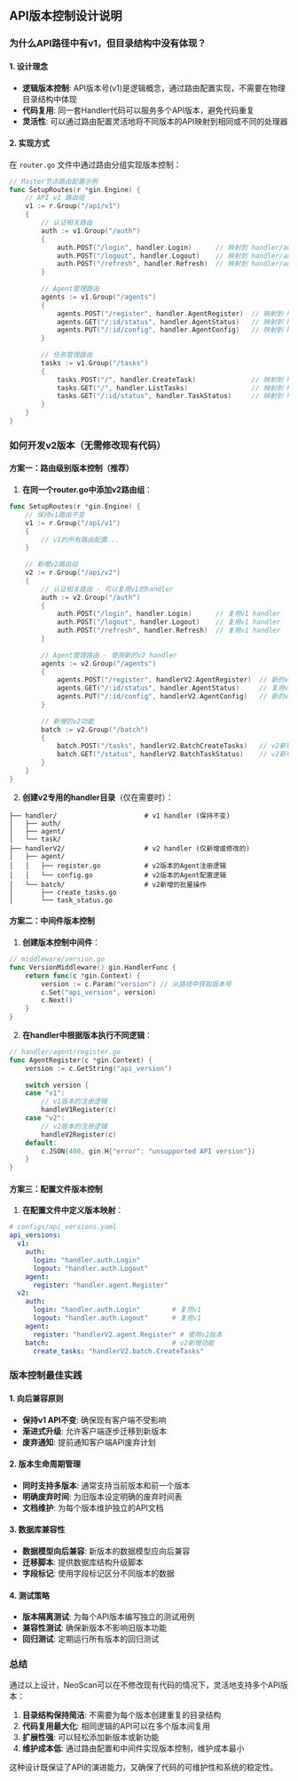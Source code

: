 ## API版本控制设计说明

### 为什么API路径中有v1，但目录结构中没有体现？

#### 1. 设计理念
- **逻辑版本控制**: API版本号(v1)是逻辑概念，通过路由配置实现，不需要在物理目录结构中体现
- **代码复用**: 同一套Handler代码可以服务多个API版本，避免代码重复
- **灵活性**: 可以通过路由配置灵活地将不同版本的API映射到相同或不同的处理器

#### 2. 实现方式
在 `router.go` 文件中通过路由分组实现版本控制：

```go
// Master节点路由配置示例
func SetupRoutes(r *gin.Engine) {
    // API v1 路由组
    v1 := r.Group("/api/v1")
    {
        // 认证相关路由
        auth := v1.Group("/auth")
        {
            auth.POST("/login", handler.Login)      // 映射到 handler/auth/login.go
            auth.POST("/logout", handler.Logout)    // 映射到 handler/auth/logout.go
            auth.POST("/refresh", handler.Refresh)  // 映射到 handler/auth/refresh.go
        }
        
        // Agent管理路由
        agents := v1.Group("/agents")
        {
            agents.POST("/register", handler.AgentRegister)  // 映射到 handler/agent/register.go
            agents.GET("/:id/status", handler.AgentStatus)   // 映射到 handler/agent/status.go
            agents.PUT("/:id/config", handler.AgentConfig)   // 映射到 handler/agent/config.go
        }
        
        // 任务管理路由
        tasks := v1.Group("/tasks")
        {
            tasks.POST("/", handler.CreateTask)              // 映射到 handler/task/create.go
            tasks.GET("/", handler.ListTasks)                // 映射到 handler/task/list.go
            tasks.GET("/:id/status", handler.TaskStatus)     // 映射到 handler/task/status.go
        }
    }
}
```

### 如何开发v2版本（无需修改现有代码）

#### 方案一：路由级别版本控制（推荐）

1. **在同一个router.go中添加v2路由组**：
```go
func SetupRoutes(r *gin.Engine) {
    // 保持v1路由不变
    v1 := r.Group("/api/v1")
    {
        // v1的所有路由配置...
    }
    
    // 新增v2路由组
    v2 := r.Group("/api/v2")
    {
        // 认证相关路由 - 可以复用v1的handler
        auth := v2.Group("/auth")
        {
            auth.POST("/login", handler.Login)      // 复用v1 handler
            auth.POST("/logout", handler.Logout)    // 复用v1 handler
            auth.POST("/refresh", handler.Refresh)  // 复用v1 handler
        }
        
        // Agent管理路由 - 使用新的v2 handler
        agents := v2.Group("/agents")
        {
            agents.POST("/register", handlerV2.AgentRegister)  // 新的v2 handler
            agents.GET("/:id/status", handler.AgentStatus)     // 复用v1 handler
            agents.PUT("/:id/config", handlerV2.AgentConfig)   // 新的v2 handler
        }
        
        // 新增的v2功能
        batch := v2.Group("/batch")
        {
            batch.POST("/tasks", handlerV2.BatchCreateTasks)   // v2新功能
            batch.GET("/status", handlerV2.BatchTaskStatus)    // v2新功能
        }
    }
}
```

2. **创建v2专用的handler目录**（仅在需要时）：
```
├── handler/                      # v1 handler (保持不变)
│   ├── auth/
│   ├── agent/
│   └── task/
├── handlerV2/                    # v2 handler (仅新增或修改的)
│   ├── agent/
│   │   ├── register.go           # v2版本的Agent注册逻辑
│   │   └── config.go             # v2版本的Agent配置逻辑
│   └── batch/                    # v2新增的批量操作
│       ├── create_tasks.go
│       └── task_status.go
```

#### 方案二：中间件版本控制

1. **创建版本控制中间件**：
```go
// middleware/version.go
func VersionMiddleware() gin.HandlerFunc {
    return func(c *gin.Context) {
        version := c.Param("version") // 从路径中获取版本号
        c.Set("api_version", version)
        c.Next()
    }
}
```

2. **在handler中根据版本执行不同逻辑**：
```go
// handler/agent/register.go
func AgentRegister(c *gin.Context) {
    version := c.GetString("api_version")
    
    switch version {
    case "v1":
        // v1版本的注册逻辑
        handleV1Register(c)
    case "v2":
        // v2版本的注册逻辑
        handleV2Register(c)
    default:
        c.JSON(400, gin.H{"error": "unsupported API version"})
    }
}
```

#### 方案三：配置文件版本控制

1. **在配置文件中定义版本映射**：
```yaml
# configs/api_versions.yaml
api_versions:
  v1:
    auth:
      login: "handler.auth.Login"
      logout: "handler.auth.Logout"
    agent:
      register: "handler.agent.Register"
  v2:
    auth:
      login: "handler.auth.Login"        # 复用v1
      logout: "handler.auth.Logout"      # 复用v1
    agent:
      register: "handlerV2.agent.Register" # 使用v2版本
    batch:                               # v2新增功能
      create_tasks: "handlerV2.batch.CreateTasks"
```

### 版本控制最佳实践

#### 1. 向后兼容原则
- **保持v1 API不变**: 确保现有客户端不受影响
- **渐进式升级**: 允许客户端逐步迁移到新版本
- **废弃通知**: 提前通知客户端API废弃计划

#### 2. 版本生命周期管理
- **同时支持多版本**: 通常支持当前版本和前一个版本
- **明确废弃时间**: 为旧版本设定明确的废弃时间表
- **文档维护**: 为每个版本维护独立的API文档

#### 3. 数据库兼容性
- **数据模型向后兼容**: 新版本的数据模型应向后兼容
- **迁移脚本**: 提供数据库结构升级脚本
- **字段标记**: 使用字段标记区分不同版本的数据

#### 4. 测试策略
- **版本隔离测试**: 为每个API版本编写独立的测试用例
- **兼容性测试**: 确保新版本不影响旧版本功能
- **回归测试**: 定期运行所有版本的回归测试

### 总结

通过以上设计，NeoScan可以在不修改现有代码的情况下，灵活地支持多个API版本：

1. **目录结构保持简洁**: 不需要为每个版本创建重复的目录结构
2. **代码复用最大化**: 相同逻辑的API可以在多个版本间复用
3. **扩展性强**: 可以轻松添加新版本或新功能
4. **维护成本低**: 通过路由配置和中间件实现版本控制，维护成本最小

这种设计既保证了API的演进能力，又确保了代码的可维护性和系统的稳定性。
